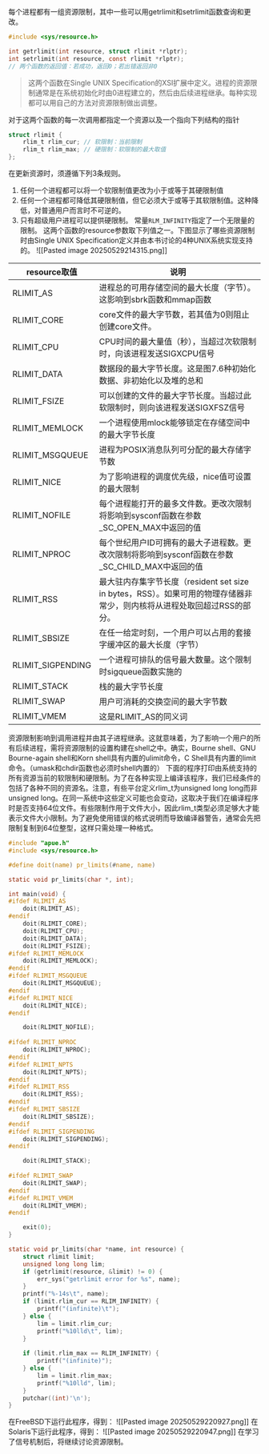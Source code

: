 每个进程都有一组资源限制，其中一些可以用getrlimit和setrlimit函数查询和更改。
```c
#include <sys/resource.h>

int getrlimit(int resource, struct rlimit *rlptr);
int setrlimit(int resource, const rlimit *rlptr);
// 两个函数的返回值：若成功，返回0；若出错返回非0
```
> 这两个函数在Single UNIX Specification的XSI扩展中定义。进程的资源限制通常是在系统初始化时由0进程建立的，然后由后续进程继承。每种实现都可以用自己的方法对资源限制做出调整。

对于这两个函数的每一次调用都指定一个资源以及一个指向下列结构的指针
```c
struct rlimit {
	rlim_t rlim_cur; // 软限制：当前限制
	rlim_t rlim_max; // 硬限制：软限制的最大取值
};
```
在更新资源时，须遵循下列3条规则。
1. 任何一个进程都可以将一个软限制值更改为小于或等于其硬限制值
2. 任何一个进程都可降低其硬限制值，但它必须大于或等于其软限制值。这种降低，对普通用户而言时不可逆的。
3. 只有超级用户进程可以提供硬限制。
常量`RLM_INFINITY`指定了一个无限量的限制。
这两个函数的resource参数取下列值之一。下图显示了哪些资源限制时由Single UNIX Specification定义并由本书讨论的4种UNIX系统实现支持的。
![[Pasted image 20250529214315.png]]

| resource取值        | 说明                                                                           |
| ----------------- | ---------------------------------------------------------------------------- |
| RLIMIT_AS         | 进程总的可用存储空间的最大长度（字节）。这影响到sbrk函数和mmap函数                                        |
| RLIMIT_CORE       | core文件的最大字节数，若其值为0则阻止创建core文件。                                               |
| RLIMIT_CPU        | CPU时间的最大量值（秒），当超过次软限制时，向该进程发送SIGXCPU信号                                       |
| RLIMIT_DATA       | 数据段的最大字节长度。这是图7.6种初始化数据、非初始化以及堆的总和                                           |
| RLIMIT_FSIZE      | 可以创建的文件的最大字节长度。当超过此软限制时，则向该进程发送SIGXFSZ信号                                     |
| RLIMIT_MEMLOCK    | 一个进程使用mlock能够锁定在存储空间中的最大字节长度                                                 |
| RLIMIT_MSGQUEUE   | 进程为POSIX消息队列可分配的最大存储字节数                                                      |
| RLIMIT_NICE       | 为了影响进程的调度优先级，nice值可设置的最大限制                                                   |
| RLIMIT_NOFILE     | 每个进程能打开的最多文件数。更改次限制将影响到sysconf函数在参数_SC_OPEN_MAX中返回的值                         |
| RLIMIT_NPROC      | 每个世纪用户ID可拥有的最大子进程数。更改次限制将影响到sysconf函数在参数_SC_CHILD_MAX中返回的值                   |
| RLIMIT_RSS        | 最大驻内存集字节长度（resident set size in bytes，RSS）。如果可用的物理存储器非常少，则内核将从进程处取回超过RSS的部分。 |
| RLIMIT_SBSIZE     | 在任一给定时刻，一个用户可以占用的套接字缓冲区的最大长度（字节）                                             |
| RLIMIT_SIGPENDING | 一个进程可排队的信号最大数量。这个限制时sigqueue函数实施的                                            |
| RLIMIT_STACK      | 栈的最大字节长度                                                                     |
| RLIMIT_SWAP       | 用户可消耗的交换空间的最大字节数                                                             |
| RLIMIT_VMEM       | 这是RLIMIT_AS的同义词                                                              |
资源限制影响到调用进程并由其子进程继承。这就意味着，为了影响一个用户的所有后续进程，需将资源限制的设置构建在shell之中。确实，Bourne shell、GNU Bourne-again shell和Korn shell具有内置的ulimit命令，C Shell具有内置的limit命令。（umask和chdir函数也必须时shell内置的）
下面的程序打印由系统支持的所有资源当前的软限制和硬限制。为了在各种实现上编译该程序，我们已经条件的包括了各种不同的资源名。注意，有些平台定义rlim_t为unsigned long long而非unsigned long。在同一系统中这些定义可能也会变动，这取决于我们在编译程序时是否支持64位文件。有些限制作用于文件大小，因此rlim_t类型必须足够大才能表示文件大小限制。为了避免使用错误的格式说明而导致编译器警告，通常会先把限制复制到64位整型，这样只需处理一种格式。
```c
#include "apue.h"
#include <sys/resource.h>

#define doit(name) pr_limits(#name, name)

static void pr_limits(char *, int);

int main(void) {
#ifdef RLIMIT_AS
	doit(RLIMIT_AS);
#endif
	doit(RLIMIT_CORE);
	doit(RLIMIT_CPU);
	doit(RLIMIT_DATA);
	doit(RLIMIT_FSIZE);
#ifdef RLIMIT_MEMLOCK
	doit(RLIMIT_MEMLOCK);
#endif
#ifdef RLIMIT_MSGQUEUE
	doit(RLIMIT_MSGQUEUE);
#endif
#ifdef RLIMIT_NICE
	doit(RLIMIT_NICE);
#endif

	doit(RLIMIT_NOFILE);
	
#ifdef RLIMIT_NPROC
	doit(RLIMIT_NPROC);
#endif
#ifdef RLIMIT_NPTS
	doit(RLIMIT_NPTS);
#endif
#ifdef RLIMIT_RSS
	doit(RLIMIT_RSS);
#endif
#ifdef RLIMIT_SBSIZE
	doit(RLIMIT_SBSIZE);
#endif
#ifdef RLIMIT_SIGPENDING
	doit(RLIMIT_SIGPENDING);
#endif

	doit(RLIMIT_STACK);
	
#ifdef RLIMIT_SWAP
	doit(RLIMIT_SWAP);
#endif
#ifdef RLIMIT_VMEM
	doit(RLIMIT_VMEM);
#endif

	exit(0);
}

static void pr_limits(char *name, int resource) {
	struct rlimit limit;
	unsigned long long lim;
	if (getrlimit(resource, &limit) != 0) {
		err_sys("getrlimit error for %s", name);
	}
	printf("%-14s\t", name);
	if (limit.rlim_cur == RLIM_INFINITY) {
		printf("(infinite)\t");
	} else {
		lim = limit.rlim_cur;
		printf("%10lld\t", lim);
	}
	
	if (limit.rlim_max == RLIM_INFINITY) {
		printf("(infinite)");
	} else {
		lim = limit.rlim_max;
		printf("%10lld", lim);
	}
	putchar((int)'\n');
}
```
在FreeBSD下运行此程序，得到：
![[Pasted image 20250529220927.png]]
在Solaris下运行此程序，得到：
![[Pasted image 20250529220947.png]]
在学习了信号机制后，将继续讨论资源限制。
